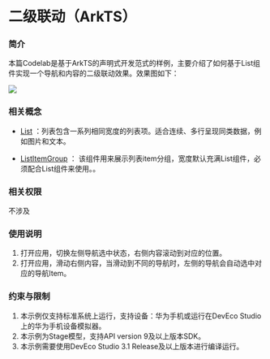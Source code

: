 # 二级联动（ArkTS）

### 简介
本篇Codelab是基于ArkTS的声明式开发范式的样例，主要介绍了如何基于List组件实现一个导航和内容的二级联动效果。效果图如下：

![](screenshots/device/TwoLevelLink.gif)

### 相关概念
- [List](https://developer.harmonyos.com/cn/docs/documentation/doc-references-V3/ts-container-list-0000001477981213-V3?catalogVersion=V3) ：列表包含一系列相同宽度的列表项。适合连续、多行呈现同类数据，例如图片和文本。

- [ListItemGroup](https://developer.harmonyos.com/cn/docs/documentation/doc-references-V3/ts-container-listitemgroup-0000001428061756-V3?catalogVersion=V3) ： 该组件用来展示列表item分组，宽度默认充满List组件，必须配合List组件来使用。。

### 相关权限

不涉及

### 使用说明

1. 打开应用，切换左侧导航选中状态，右侧内容滚动到对应的位置。
2. 打开应用，滑动右侧内容，当滑动到不同的导航时，左侧的导航会自动选中对应的导航Item。

### 约束与限制

1. 本示例仅支持标准系统上运行，支持设备：华为手机或运行在DevEco Studio上的华为手机设备模拟器。
2. 本示例为Stage模型，支持API version 9及以上版本SDK。
3. 本示例需要使用DevEco Studio 3.1 Release及以上版本进行编译运行。